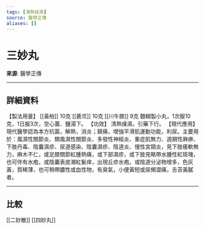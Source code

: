 ```yaml
---
tags: [清熱祛濕]
source: 醫學正傳
aliases: []
---
```


# 三妙丸

**來源**: 醫學正傳  

---

## 詳細資料
【製法用量】 [[黃柏]] 10克 [[蒼朮]] 10克 [[川牛膝]] 9克
麵糊製小丸，1次服10克，1日服3次，空心薑、鹽湯下。
【功效】
清熱燥濕，引藥下行。
【現代應用】
現代醫學認為本方抗菌，解熱，消炎；鎮痛，增強平滑肌運動功能，利尿。主要用於：風濕性關節炎、類風濕性關節炎、多發性神經炎、重症肌無力、週期性麻痹、下肢丹毒、陰囊濕疹、尿道感染、陰囊濕疹、陰道炎、慢性宮頸炎，見下肢痿軟無力，麻木不仁，或足膝關節紅腫熱痛，或下部濕疹，或下肢見略帶水腫性紅斑塊，也可伴有水疱，或陰囊表皮潮紅髮痒，出現丘疹水疱，或陰道分泌物增多，色灰黃，質稀薄，也可稍帶膿性或血性物，有臭氣，小便黃短或尿頻澀痛，舌苔黃膩者。

---

## 比較
[[二妙散]]
[[四妙丸]]
